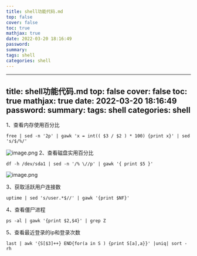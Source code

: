 ```yaml
---
title: shell功能代码.md
top: false
cover: false
toc: true
mathjax: true
date: 2022-03-20 18:16:49
password:
summary:
tags: shell
categories: shell
---
```

---
title: shell功能代码.md
top: false
cover: false
toc: true
mathjax: true
date: 2022-03-20 18:16:49
password:
summary:
tags: shell
categories: shell
---
1、查看内存使用百分比
~~~
free | sed -n '2p' | gawk 'x = int(( $3 / $2 ) * 100) {print x}' | sed 's/$/%/'
~~~
![image.png](https://upload-images.jianshu.io/upload_images/13965490-7efc5f55015bfb31.png?imageMogr2/auto-orient/strip%7CimageView2/2/w/1240)
2、查看磁盘实用百分比
~~~
df -h /dev/sda1 | sed -n '/% \//p' | gawk '{ print $5 }'
~~~
![image.png](https://upload-images.jianshu.io/upload_images/13965490-7493c7403df75f09.png?imageMogr2/auto-orient/strip%7CimageView2/2/w/1240)

3、获取活跃用户连接数
~~~
uptime | sed 's/user.*$//' | gawk '{print $NF}'
~~~

4、查看僵尸进程
~~~
ps -al | gawk '{print $2,$4}' | grep Z
~~~
5、查看最近登录的ip和登录次数
~~~
last | awk '{S[$3]++} END{for(a in S ) {print S[a],a}}' |uniq| sort -rh
~~~
